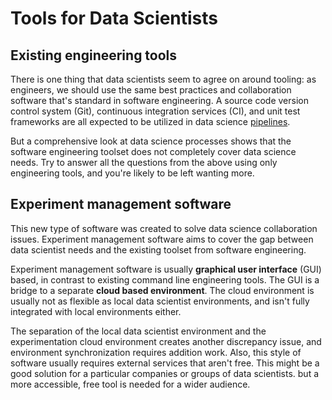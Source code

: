 # Tools for Data Scientists

## Existing engineering tools

There is one thing that data scientists seem to agree on around tooling: as
engineers, we should use the same best practices and collaboration software
that's standard in software engineering. A source code version control system
(Git), continuous integration services (CI), and unit test frameworks are all
expected to be utilized in data science
[pipelines](/doc/command-reference/pipeline).

But a comprehensive look at data science processes shows that the software
engineering toolset does not completely cover data science needs. Try to answer
all the questions from the above using only engineering tools, and you're likely
to be left wanting more.

## Experiment management software

This new type of software was created to solve data science collaboration
issues. Experiment management software aims to cover the gap between data
scientist needs and the existing toolset from software engineering.

Experiment management software is usually **graphical user interface** (GUI)
based, in contrast to existing command line engineering tools. The GUI is a
bridge to a separate **cloud based environment**. The cloud environment is
usually not as flexible as local data scientist environments, and isn't fully
integrated with local environments either.

The separation of the local data scientist environment and the experimentation
cloud environment creates another discrepancy issue, and environment
synchronization requires addition work. Also, this style of software usually
requires external services that aren't free. This might be a good solution for a
particular companies or groups of data scientists. but a more accessible, free
tool is needed for a wider audience.
